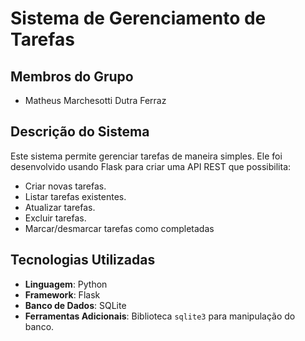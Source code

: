 # Sistema de Gerenciamento de Tarefas

## Membros do Grupo
- Matheus Marchesotti Dutra Ferraz

## Descrição do Sistema
Este sistema permite gerenciar tarefas de maneira simples. Ele foi desenvolvido usando Flask para criar uma API REST que possibilita:
- Criar novas tarefas.
- Listar tarefas existentes.
- Atualizar tarefas.
- Excluir tarefas.
- Marcar/desmarcar tarefas como completadas

## Tecnologias Utilizadas
- **Linguagem**: Python
- **Framework**: Flask
- **Banco de Dados**: SQLite
- **Ferramentas Adicionais**: Biblioteca `sqlite3` para manipulação do banco.